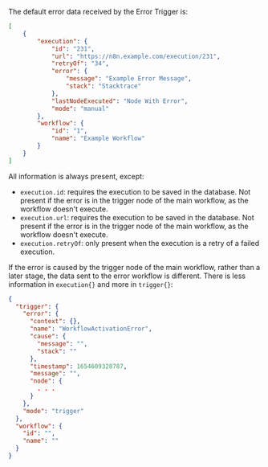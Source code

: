 The default error data received by the Error Trigger is:

```json
[
	{
		"execution": {
			"id": "231",
			"url": "https://n8n.example.com/execution/231",
			"retryOf": "34",
			"error": {
				"message": "Example Error Message",
				"stack": "Stacktrace"
			},
			"lastNodeExecuted": "Node With Error",
			"mode": "manual"
		},
		"workflow": {
			"id": "1",
			"name": "Example Workflow"
		}
	}
]

```

All information is always present, except:

- `execution.id`: requires the execution to be saved in the database. Not present if the error is in the trigger node of the main workflow, as the workflow doesn't execute.
- `execution.url`: requires the execution to be saved in the database. Not present if the error is in the trigger node of the main workflow, as the workflow doesn't execute.
- `execution.retryOf`: only present when the execution is a retry of a failed execution.

If the error is caused by the trigger node of the main workflow, rather than a later stage, the data sent to the error workflow is different. There is less information in `execution{}` and more in `trigger{}`:

```json
{
  "trigger": {
    "error": {
      "context": {},
      "name": "WorkflowActivationError",
      "cause": {
        "message": "",
        "stack": ""
      },
      "timestamp": 1654609328787,
      "message": "",
      "node": {
        . . . 
      }
    },
    "mode": "trigger"
  },
  "workflow": {
    "id": "",
    "name": ""
  }
}
```
